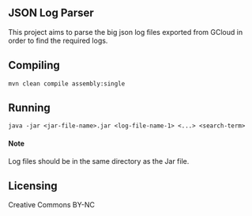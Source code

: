 ## JSON Log Parser
This project aims to parse the big json log files exported from GCloud in order to find
the required logs.

## Compiling
```
mvn clean compile assembly:single
```

## Running
```
java -jar <jar-file-name>.jar <log-file-name-1> <...> <search-term>
```

#### Note
Log files should be in the same directory as the Jar file.

## Licensing
Creative Commons BY-NC